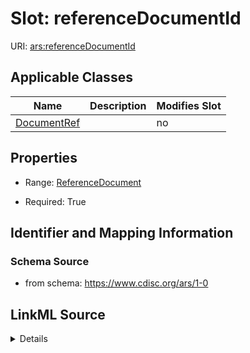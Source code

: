# Slot: referenceDocumentId

URI: [ars:referenceDocumentId](https://www.cdisc.org/ars/1-0/referenceDocumentId)



<!-- no inheritance hierarchy -->




## Applicable Classes

| Name | Description | Modifies Slot |
| --- | --- | --- |
[DocumentRef](DocumentRef.md) |  |  no  |







## Properties

* Range: [ReferenceDocument](ReferenceDocument.md)

* Required: True





## Identifier and Mapping Information







### Schema Source


* from schema: https://www.cdisc.org/ars/1-0




## LinkML Source

<details>
```yaml
name: referenceDocumentId
from_schema: https://www.cdisc.org/ars/1-0
rank: 1000
alias: referenceDocumentId
domain_of:
- DocumentRef
range: ReferenceDocument
required: true
inlined: false

```
</details>
